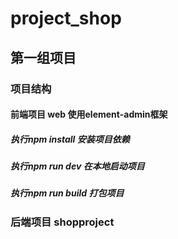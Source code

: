 # project_shop
## 第一组项目

### 项目结构
#### 前端项目 web 使用element-admin框架

##### 执行npm install 安装项目依赖

##### 执行npm run dev 在本地启动项目

##### 执行npm run build 打包项目

### 后端项目 shopproject

